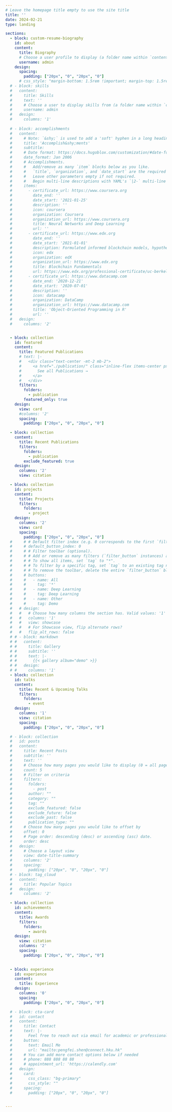 ```yaml
---
# Leave the homepage title empty to use the site title
title: ''
date: 2024-02-21
type: landing

sections:
  - block: custom-resume-biography
    id: about
    content:
      title: Biography
      # Choose a user profile to display (a folder name within `content/authors/`)
      username: admin
    design:
      spacing:
        padding: ["20px", "0", "20px", "0"]
      # css_style: "margin-bottom: 1.5rem !important; margin-top: 1.5rem !important;"
  # - block: skills
  #   content:
  #     title: Skills
  #     text: ''
  #     # Choose a user to display skills from (a folder name within `content/authors/`)
  #     username: admin
  #   design:
  #     columns: '1'
 
  # - block: accomplishments
  #   content:
  #     # Note: `&shy;` is used to add a 'soft' hyphen in a long heading.
  #     title: 'Accomplish&shy;ments'
  #     subtitle:
  #     # Date format: https://docs.hugoblox.com/customization/#date-format
  #     date_format: Jan 2006
  #     # Accomplishments.
  #     #   Add/remove as many `item` blocks below as you like.
  #     #   `title`, `organization`, and `date_start` are the required parameters.
  #     #   Leave other parameters empty if not required.
  #     #   Begin multi-line descriptions with YAML's `|2-` multi-line prefix.
  #     items:
  #       - certificate_url: https://www.coursera.org
  #         date_end: ''
  #         date_start: '2021-01-25'
  #         description: ''
  #         icon: coursera
  #         organization: Coursera
  #         organization_url: https://www.coursera.org
  #         title: Neural Networks and Deep Learning
  #         url: ''
  #       - certificate_url: https://www.edx.org
  #         date_end: ''
  #         date_start: '2021-01-01'
  #         description: Formulated informed blockchain models, hypotheses, and use cases.
  #         icon: edx
  #         organization: edX
  #         organization_url: https://www.edx.org
  #         title: Blockchain Fundamentals
  #         url: https://www.edx.org/professional-certificate/uc-berkeleyx-blockchain-fundamentals
  #       - certificate_url: https://www.datacamp.com
  #         date_end: '2020-12-21'
  #         date_start: '2020-07-01'
  #         description: ''
  #         icon: datacamp
  #         organization: DataCamp
  #         organization_url: https://www.datacamp.com
  #         title: 'Object-Oriented Programming in R'
  #         url: ''
  #   design:
  #     columns: '2'


  - block: collection
    id: featured
    content:
      title: Featured Publications
      # text: |-
      #   <div class="text-center -mt-2 mb-2">
      #     <a href="./publication/" class="inline-flex items-center px-4 py-1 text-s font-medium text-blue-600 dark:text-blue-400 bg-transparent border border-blue-600 dark:border-blue-400 rounded hover:bg-blue-50 dark:hover:bg-blue-900/20 transition-colors duration-200">
      #       See all Publications →
      #     </a>
      #   </div>
      filters:
        folders:
          - publication
        featured_only: true
    design:
      view: card
      #columns: '2'
      spacing:
        padding: ["20px", "0", "20px", "0"]

  - block: collection
    content:
      title: Recent Publications
      filters:
        folders:
          - publication
        exclude_featured: true
    design:
      columns: '2'
      view: citation

  - block: collection
    id: projects
    content:
      title: Projects
      filters:
        folders:
          - project
    design:
      columns: '2'
      view: card
      spacing:
        padding: ["20px", "0", "20px", "0"]
  #     # # Default filter index (e.g. 0 corresponds to the first `filter_button` instance below).
  #     # default_button_index: 0
  #     # # Filter toolbar (optional).
  #     # # Add or remove as many filters (`filter_button` instances) as you like.
  #     # # To show all items, set `tag` to "*".
  #     # # To filter by a specific tag, set `tag` to an existing tag name.
  #     # # To remove the toolbar, delete the entire `filter_button` block.
  #     # buttons:
  #     #   - name: All
  #     #     tag: '*'
  #     #   - name: Deep Learning
  #     #     tag: Deep Learning
  #     #   - name: Other
  #     #     tag: Demo
  #   # design:
  #   #   # Choose how many columns the section has. Valid values: '1' or '2'.
  #   #   columns: '1'
  #   #   view: showcase
  #   #   # For Showcase view, flip alternate rows?
  #   #   flip_alt_rows: false
  # # - block: markdown
  # #   content:
  # #     title: Gallery
  # #     subtitle: ''
  # #     text: |-
  # #       {{< gallery album="demo" >}}
  # #   design:
  # #     columns: '1'
  - block: collection
    id: talks
    content:
      title: Recent & Upcoming Talks
      filters:
        folders:
          - event
    design:
      columns: '1'
      view: citation
      spacing:
        padding: ["20px", "0", "20px", "0"]

  # - block: collection
  #   id: posts
  #   content:
  #     title: Recent Posts
  #     subtitle: ''
  #     text: ''
  #     # Choose how many pages you would like to display (0 = all pages)
  #     count: 5
  #     # Filter on criteria
  #     filters:
  #       folders:
  #         - post
  #       author: ""
  #       category: ""
  #       tag: ""
  #       exclude_featured: false
  #       exclude_future: false
  #       exclude_past: false
  #       publication_type: ""
  #     # Choose how many pages you would like to offset by
  #     offset: 0
  #     # Page order: descending (desc) or ascending (asc) date.
  #     order: desc
  #   design:
  #     # Choose a layout view
  #     view: date-title-summary
  #     columns: '2'
  #     spacing:
  #       padding: ["20px", "0", "20px", "0"]
  # - block: tag_cloud
  #   content:
  #     title: Popular Topics
  #   design:
  #     columns: '2'

  - block: collection
    id: achievements
    content:
      title: Awards
      filters:
        folders:
          - awards
    design:
      view: citation
      columns: '2'
      spacing:
        padding: ["20px", "0", "20px", "0"]
       

  - block: experience
    id: experience
    content:
      title: Experience
    design:
      columns: '0'
      spacing:
        padding: ["20px", "0", "20px", "0"]

  # - block: cta-card
  #   id: contact
  #   content:
  #     title: Contact
  #     text: |-
  #       Feel free to reach out via email for academic or professional inquiries.
  #     button:
  #       text: Email Me
  #       url: "mailto:pengfei.shen@connect.hku.hk"
  #     # You can add more contact options below if needed
  #     # phone: 888 888 88 88
  #     # appointment_url: 'https://calendly.com'
  #   design:
  #     card:
  #       css_class: "bg-primary"
  #       css_style: ""
  #     spacing:
  #       padding: ["20px", "0", "20px", "0"]


---
```

